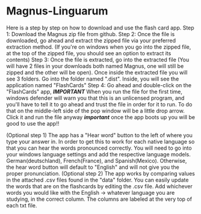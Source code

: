 # Magnus-Linguarum
Here is a step by step on how to download and use the flash card app.
Step 1: Download the Magnus zip file from github.
Step 2: Once the file is downloaded, go ahead and extract the zipped file via your preferred extraction method. (If you're on windows when you go into the zipped file, at the top of the zipped file, you should see an option to extract its contents)
Step 3: Once the file is extracted, go into the extracted file (You will have 2 files in your downloads both named Magnus, one will still be zipped and the other will be open). Once inside the extracted file you will see 3 folders. Go into the folder named ".dist". Inside, you will see the application named "FlashCards"
Step 4: Go ahead and double-click on the "FlashCards" app, ***IMPORTANT*** When you run the file for the first time, windows defender will warn you that this is an unlicensed program, and you'll have to tell it to go ahead and trust the file in order for it to run. To do that on the middle-left side of the pop window will be a little drop arrow. Click it and run the file anyway ***important*** once the app boots up you will be good to use the app!!

(Optional step 1) The app has a "Hear word" button to the left of where you type your answer in. In order to get this to work for each native language so that you can hear the words pronounced correctly. You will need to go into your windows language settings and add the respective language models. German(deutschland), French(France), and Spanish(Mexico). Otherwise, the hear word button will default to "English" and will not give you the proper pronunciation.
(Optional step 2) The app works by comparing values in the attached .csv files found in the "data" folder. You can easily update the words that are on the flashcards by editing the .csv file. Add whichever words you would like with the English -> whatever language you are studying, in the correct column. The columns are labeled at the very top of each txt file.
